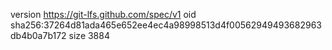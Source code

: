 version https://git-lfs.github.com/spec/v1
oid sha256:37264d81ada465e652ee4ec4a98998513d4f00562949493682963db4b0a7b172
size 3884
